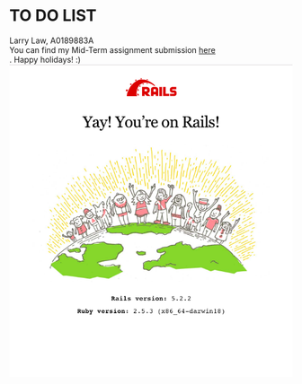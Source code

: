 # TO DO LIST
Larry Law, A0189883A <br>
You can find my Mid-Term assignment submission <a href="./CVWO Mid-Term Assignment.pdf">here</a> <br>.
Happy holidays! :)
<img src= "./Rails.png"> 